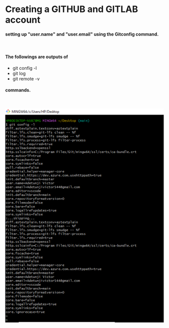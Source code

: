 # Creating a GITHUB and GITLAB account

#### setting up "user.name" and "user.email" using the Gitconfig command.
<br>

#### The followings are outputs of 
<ul>
    <li>
        git config -l 
    </li>
    <li>
        git log
    </li>
    <li>
        git remote -v
    </li>
</ul>

#### commands.
<br>

![my screenshots](../images/Screenshot%202022-09-16%20184314.png)